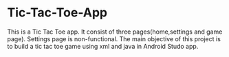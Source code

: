 # Tic-Tac-Toe-App
This is a Tic Tac Toe app. It consist of three pages(home,settings and game page). Settings page is non-functional. The main objective of this project is to build a tic tac toe game using xml and java in Android Studo app.
